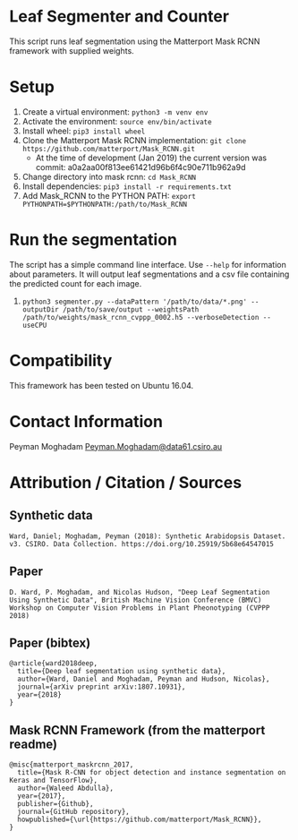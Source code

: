 # Leaf Segmenter and Counter
This script runs leaf segmentation using the Matterport Mask RCNN framework with supplied weights.

# Setup
1. Create a virtual environment: ```python3 -m venv env```
2. Activate the environment: ```source env/bin/activate```
3. Install wheel: ```pip3 install wheel```
7. Clone the Matterport Mask RCNN implementation: ```git clone https://github.com/matterport/Mask_RCNN.git```
    - At the time of development (Jan 2019) the current version was commit: a0a2aa00f813ee61421d96b6f4c90e711b962a9d
8. Change directory into mask rcnn: ```cd Mask_RCNN```
10. Install dependencies: ```pip3 install -r requirements.txt```
11. Add Mask_RCNN to the PYTHON PATH: ```export PYTHONPATH=$PYTHONPATH:/path/to/Mask_RCNN```

# Run the segmentation
The script has a simple command line interface. Use ```--help``` for information about parameters. It will output leaf segmentations and a csv file containing the predicted count for each image.
1. ```python3 segmenter.py --dataPattern '/path/to/data/*.png' --outputDir /path/to/save/output --weightsPath /path/to/weights/mask_rcnn_cvppp_0002.h5 --verboseDetection --useCPU```

# Compatibility
This framework has been tested on Ubuntu 16.04.

# Contact Information
Peyman Moghadam
Peyman.Moghadam@data61.csiro.au

# Attribution / Citation / Sources
## Synthetic data
```
Ward, Daniel; Moghadam, Peyman (2018): Synthetic Arabidopsis Dataset. v3. CSIRO. Data Collection. https://doi.org/10.25919/5b68e64547015
```

## Paper
```
D. Ward, P. Moghadam, and Nicolas Hudson, "Deep Leaf Segmentation Using Synthetic Data", British Machine Vision Conference (BMVC) Workshop on Computer Vision Problems in Plant Pheonotyping (CVPPP 2018)
```
## Paper (bibtex)
```
@article{ward2018deep,
  title={Deep leaf segmentation using synthetic data},
  author={Ward, Daniel and Moghadam, Peyman and Hudson, Nicolas},
  journal={arXiv preprint arXiv:1807.10931},
  year={2018}
}
```

## Mask RCNN Framework (from the matterport readme)
```
@misc{matterport_maskrcnn_2017,
  title={Mask R-CNN for object detection and instance segmentation on Keras and TensorFlow},
  author={Waleed Abdulla},
  year={2017},
  publisher={Github},
  journal={GitHub repository},
  howpublished={\url{https://github.com/matterport/Mask_RCNN}},
}
```